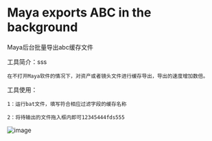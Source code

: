 # Maya exports ABC in the background

Maya后台批量导出abc缓存文件

工具简介：sss

    在不打开Maya软件的情况下，对资产或者镜头文件进行缓存导出，导出的速度增加数倍。

工具使用：

    1：运行bat文件，填写符合相应过滤字段的缓存名称
    
    2：将待输出的文件拖入框内即可12345444fds555

![image](https://github.com/WangTianX/MayabatchExportAbc/blob/master/image/MayaExport.png)

